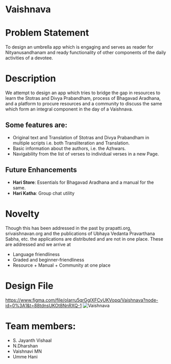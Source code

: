 # Vaishnava
# Problem Statement
To design an umbrella app which is engaging and serves as reader for Nityanusandhanam and ready functionality of other components of the daily activities of a devotee.

# Description
We attempt to design an app which tries to bridge the gap in resources to learn the Stotras and Divya Prabandham, process of Bhagavad Aradhana, and a platform to procure resources and a community to discuss the same which form an integral component in the day of a Vaishnava.

## Some features are:
*	Original text and Translation of Stotras and Divya Prabandham in multiple scripts i.e. both Transliteration and Translation.
*	Basic information about the authors, i.e. the Azhwars.
*	Navigability from the list of verses to individual verses in a new Page.
## Future Enhancements
*	**Hari Store**: Essentials for Bhagavad Aradhana and a manual for the same.
*	**Hari Katha**: Group chat utility

# Novelty
Though this has been addressed in the past by prapatti.org, srivaishnavan.org and the publications of Ubhaya Vedanta Pravarthana Sabha, etc. the applications are distributed and are not in one place. These are addressed and we arrive at
* Language friendliness
*	Graded and beginner-friendliness
*	Resource + Manual + Community at one place

# Design File
https://www.figma.com/file/oIarru5qrGgIXFCyUKVopq/Vaishnava?node-id=0%3A1&t=88tdnsUKOt8NnRXQ-1
![Vaishnava](https://user-images.githubusercontent.com/98468801/218298158-bb850fd1-cd3a-4b4a-b57a-90347bf7a00d.jpg)

# Team members:
* S. Jayanth Vishaal
* N.Dharshan
* Vaishnavi MN
* Umme Hani
